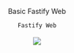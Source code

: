 <center>
  <p align="center">Basic Fastify Web</p>
</center>

<center>
  <p align="center" align-items="center">
     <code>Fastify Web</code><br>
    <br>
    <img align="center" src="https://pa1.narvii.com/6758/739754d131a9e1325469087b22df47341b10720d_hq.gif"/><br><br>
  </p>
</center>
